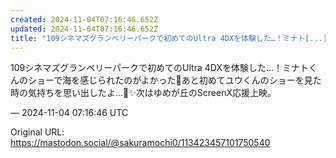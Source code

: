 ```yaml
---
created: 2024-11-04T07:16:46.652Z
updated: 2024-11-04T07:16:46.652Z
title: "109シネマズグランベリーパークで初めてのUltra 4DXを体験した…！ミナト[...]"
---
```


<p>109シネマズグランベリーパークで初めてのUltra 4DXを体験した…！ミナトくんのショーで海を感じられたのがよかった🌊あと初めてユウくんのショーを見た時の気持ちを思い出したよ…🌈✨️次はゆめが丘のScreenX応援上映。</p>

&mdash; 2024-11-04 07:16:46 UTC

Original URL: https://mastodon.social/@sakuramochi0/113423457101750540
